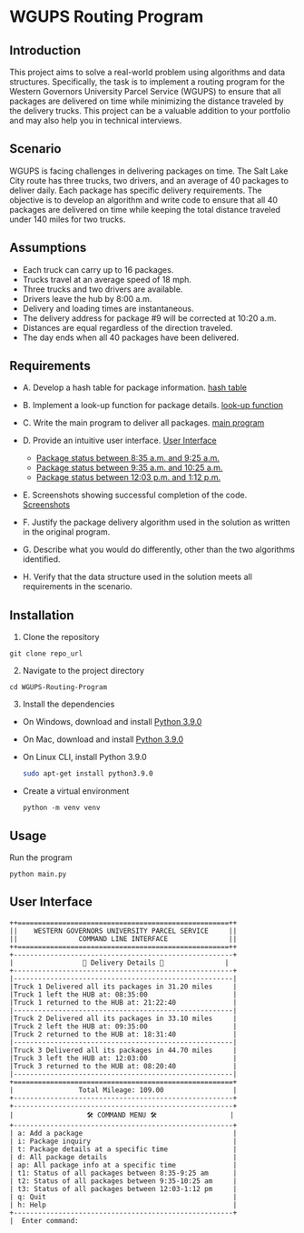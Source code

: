 # WGUPS Routing Program 

## Introduction

This project aims to solve a real-world problem using algorithms and data structures. Specifically, the task is to implement a routing program for the Western Governors University Parcel Service (WGUPS) to ensure that all packages are delivered on time while minimizing the distance traveled by the delivery trucks. This project can be a valuable addition to your portfolio and may also help you in technical interviews.

## Scenario

WGUPS is facing challenges in delivering packages on time. The Salt Lake City route has three trucks, two drivers, and an average of 40 packages to deliver daily. Each package has specific delivery requirements. The objective is to develop an algorithm and write code to ensure that all 40 packages are delivered on time while keeping the total distance traveled under 140 miles for two trucks.

## Assumptions

- Each truck can carry up to 16 packages.
- Trucks travel at an average speed of 18 mph.
- Three trucks and two drivers are available.
- Drivers leave the hub by 8:00 a.m.
- Delivery and loading times are instantaneous.
- The delivery address for package #9 will be corrected at 10:20 a.m.
- Distances are equal regardless of the direction traveled.
- The day ends when all 40 packages have been delivered.

## Requirements

- A. Develop a hash table for package information. [hash table](src/hash_table.py)

- B. Implement a look-up function for package details. [look-up function](src/package.py)

- C. Write the main program to deliver all packages. [main program](src/main.py)

- D. Provide an intuitive user interface. [User Interface](#user-interface)
  - [Package status between 8:35 a.m. and 9:25 a.m.](files/screenshot/package_status_at_specific_time_d1.png)
  - [Package status between 9:35 a.m. and 10:25 a.m.](files/screenshot/package_status_at_specific_time_d2.png)
  - [Package status between 12:03 p.m. and 1:12 p.m.](files/screenshot/package_status_at_specific_time_d3.png)

- E. Screenshots showing successful completion of the code. [Screenshots](files/screenshot/package_status_at_delivery_completion.png)

- F. Justify the package delivery algorithm used in the solution as written in the original program.

- G.  Describe what you would do differently, other than the two algorithms identified.

- H.  Verify that the data structure used in the solution meets all requirements in the scenario.


## Installation

1. Clone the repository

```commandline
git clone repo_url
```

2. Navigate to the project directory

```commandline
cd WGUPS-Routing-Program
```

3. Install the dependencies

- On Windows, download and install [Python 3.9.0](https://www.python.org/downloads/release/python-390/)

- On Mac, download and install [Python 3.9.0](https://www.python.org/downloads/release/python-390/)

- On Linux CLI, install Python 3.9.0

    ```bash
    sudo apt-get install python3.9.0
    ```


- Create a virtual environment

    ```commandline
    python -m venv venv
    ```

## Usage

Run the program

```commandline
python main.py
```

## User Interface

```commandline
++====================================================++
||    WESTERN GOVERNORS UNIVERSITY PARCEL SERVICE     ||
||               COMMAND LINE INTERFACE               ||
++====================================================++
+------------------------------------------------------+
|                 🚚 Delivery Details 🚚               |
+------------------------------------------------------+
|------------------------------------------------------|
|Truck 1 Delivered all its packages in 31.20 miles     |
|Truck 1 left the HUB at: 08:35:00                     |
|Truck 1 returned to the HUB at: 21:22:40              |
|------------------------------------------------------|
|Truck 2 Delivered all its packages in 33.10 miles     |
|Truck 2 left the HUB at: 09:35:00                     |
|Truck 2 returned to the HUB at: 18:31:40              |
|------------------------------------------------------|
|Truck 3 Delivered all its packages in 44.70 miles     |
|Truck 3 left the HUB at: 12:03:00                     |
|Truck 3 returned to the HUB at: 08:20:40              |
|------------------------------------------------------|
+======================================================+
|                Total Mileage: 109.00                 |
+------------------------------------------------------+
+------------------------------------------------------+
|                  🛠️ COMMAND MENU 🛠️                  |
+------------------------------------------------------+
| a: Add a package                                     |
| i: Package inquiry                                   |
| t: Package details at a specific time                |
| d: All package details                               |
| ap: All package info at a specific time              |
| t1: Status of all packages between 8:35-9:25 am      |
| t2: Status of all packages between 9:35-10:25 am     |
| t3: Status of all packages between 12:03-1:12 pm     |
| q: Quit                                              |
| h: Help                                              |
+------------------------------------------------------+
|  Enter command:
```